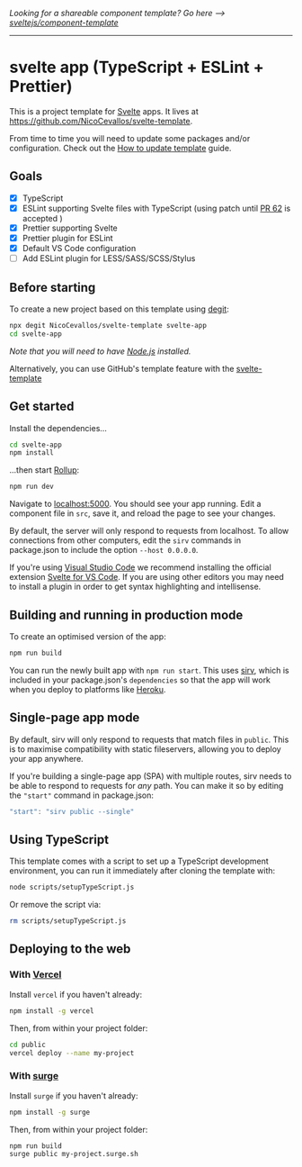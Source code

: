 _Looking for a shareable component template? Go here -->
[sveltejs/component-template](https://github.com/sveltejs/component-template)_

---

# svelte app (TypeScript + ESLint + Prettier)

This is a project template for [Svelte](https://svelte.dev) apps. It lives at
https://github.com/NicoCevallos/svelte-template.

From time to time you will need to update some packages and/or configuration.
Check out the [How to update template](HOW_TO_UPDATE_TEMPLATE.md) guide.

## Goals

- [x] TypeScript
- [x] ESLint supporting Svelte files with TypeScript (using patch until
      [PR 62](https://github.com/sveltejs/eslint-plugin-svelte3/pull/62) is
      accepted )
- [x] Prettier supporting Svelte
- [x] Prettier plugin for ESLint
- [x] Default VS Code configuration
- [ ] Add ESLint plugin for LESS/SASS/SCSS/Stylus

## Before starting

To create a new project based on this template using
[degit](https://github.com/Rich-Harris/degit):

```bash
npx degit NicoCevallos/svelte-template svelte-app
cd svelte-app
```

_Note that you will need to have [Node.js](https://nodejs.org) installed._

Alternatively, you can use GitHub's template feature with the
[svelte-template](https://github.com/NicoCevallos/svelte-template)

## Get started

Install the dependencies...

```bash
cd svelte-app
npm install
```

...then start [Rollup](https://rollupjs.org):

```bash
npm run dev
```

Navigate to [localhost:5000](http://localhost:5000). You should see your app
running. Edit a component file in `src`, save it, and reload the page to see
your changes.

By default, the server will only respond to requests from localhost. To allow
connections from other computers, edit the `sirv` commands in package.json to
include the option `--host 0.0.0.0`.

If you're using [Visual Studio Code](https://code.visualstudio.com/) we
recommend installing the official extension
[Svelte for VS Code](https://marketplace.visualstudio.com/items?itemName=svelte.svelte-vscode).
If you are using other editors you may need to install a plugin in order to get
syntax highlighting and intellisense.

## Building and running in production mode

To create an optimised version of the app:

```bash
npm run build
```

You can run the newly built app with `npm run start`. This uses
[sirv](https://github.com/lukeed/sirv), which is included in your package.json's
`dependencies` so that the app will work when you deploy to platforms like
[Heroku](https://heroku.com).

## Single-page app mode

By default, sirv will only respond to requests that match files in `public`.
This is to maximise compatibility with static fileservers, allowing you to
deploy your app anywhere.

If you're building a single-page app (SPA) with multiple routes, sirv needs to
be able to respond to requests for _any_ path. You can make it so by editing the
`"start"` command in package.json:

```js
"start": "sirv public --single"
```

## Using TypeScript

This template comes with a script to set up a TypeScript development
environment, you can run it immediately after cloning the template with:

```bash
node scripts/setupTypeScript.js
```

Or remove the script via:

```bash
rm scripts/setupTypeScript.js
```

## Deploying to the web

### With [Vercel](https://vercel.com)

Install `vercel` if you haven't already:

```bash
npm install -g vercel
```

Then, from within your project folder:

```bash
cd public
vercel deploy --name my-project
```

### With [surge](https://surge.sh/)

Install `surge` if you haven't already:

```bash
npm install -g surge
```

Then, from within your project folder:

```bash
npm run build
surge public my-project.surge.sh
```
